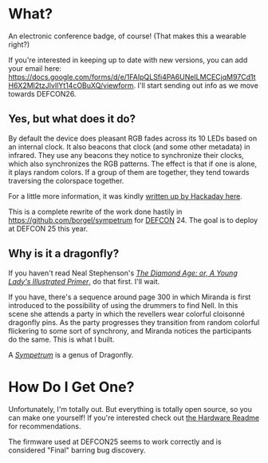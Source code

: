 # What?
An electronic conference badge, of course! (That makes this a wearable right?)

If you're interested in keeping up to date with new versions, you can add your email here: https://docs.google.com/forms/d/e/1FAIpQLSfi4PA6UNeILMCECjqM97Cd1tH6X2Ml2tzJlvIlYt14cOBuXQ/viewform. I'll start sending out info as we move towards DEFCON26.

## Yes, but what does it do?
By default the device does pleasant RGB fades across its 10 LEDs based on an internal clock. It also beacons that clock (and some other metadata) in infrared. They use any beacons they notice to synchronize their clocks, which also synchronizes the RGB patterns. The effect is that if one is alone, it plays random colors. If a group of them are together, they tend towards traversing the colorspace together.

For a little more information, it was kindly [written up by Hackaday here](https://hackaday.com/2017/07/14/badge-from-diamond-age-comes-to-def-con/).

This is a complete rewrite of the work done hastily in https://github.com/borgel/sympetrum for [DEFCON](https://defcon.org/) 24. The goal is to deploy at DEFCON 25 this year.

## Why is it a dragonfly?
If you haven't read Neal Stephenson's [_The Diamond Age: or, A Young Lady's Illustrated Primer_](http://www.goodreads.com/book/show/827.The_Diamond_Age), do that first. I'll wait.

If you have, there's a sequence around page 300 in which Miranda is first introduced to the possibility of using the drummers to find Nell. In this scene she attends a party in which the revellers wear colorful cloisonné dragonfly pins. As the party progresses they transition from random colorful flickering to some sort of synchrony, and Miranda notices the participants do the same. This is what I built.

A [_Sympetrum_](https://en.wikipedia.org/wiki/Sympetrum) is a genus of Dragonfly.

# How Do I Get One?
Unfortunately, I'm totally out. But everything is totally open source, so you can make one yourself! If you're interested check out [the Hardware Readme](Hardware/README.md) for recommendations.

The firmware used at DEFCON25 seems to work correctly and is considered "Final" barring bug discovery.

